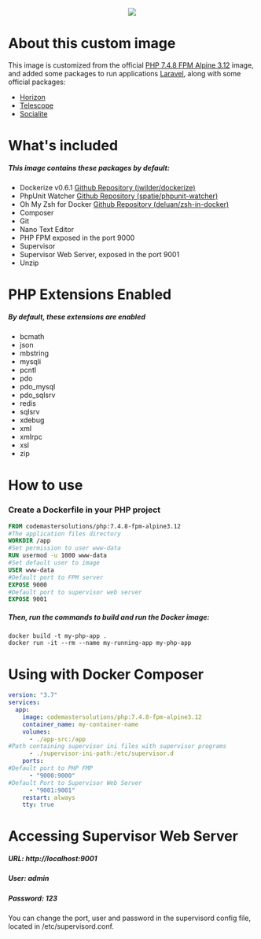 <p align="center">
    <a href="https://codemastersolucoes.com" target="_blank">
        <img data-testid="logo" src="https://cms-public-images.s3.amazonaws.com/logo.png">
    </a>
</p>

# About this custom image

This image is customized from the official [PHP 7.4.8 FPM Alpine 3.12](https://hub.docker.com/_/php) image,
and added some packages to run applications [Laravel](https://laravel.com), along with some official packages:
 - [Horizon](https://laravel.com/docs/7.x/horizon)
 - [Telescope](https://laravel.com/docs/7.x/telescope)
 - [Socialite](https://laravel.com/docs/7.x/socialite)

# What's included

##### This image contains these packages by default:

- Dockerize v0.6.1 [Github Repository (jwilder/dockerize)](https://github.com/jwilder/dockerize)
- PhpUnit Watcher [Github Repository (spatie/phpunit-watcher)](https://github.com/spatie/phpunit-watcher)
- Oh My Zsh for Docker [Github Repository (deluan/zsh-in-docker)](https://github.com/deluan/zsh-in-docker)
- Composer
- Git
- Nano Text Editor
- PHP FPM exposed in the port 9000
- Supervisor
- Supervisor Web Server, exposed in the port 9001
- Unzip

# PHP Extensions Enabled

##### By default, these extensions are enabled

- bcmath
- json
- mbstring
- mysqli
- pcntl
- pdo
- pdo_mysql
- pdo_sqlsrv
- redis
- sqlsrv
- xdebug
- xml
- xmlrpc
- xsl
- zip

# How to use

### Create a Dockerfile in your PHP project

```dockerfile
FROM codemastersolutions/php:7.4.8-fpm-alpine3.12
#The application files directory
WORKDIR /app
#Set permission to user www-data
RUN usermod -u 1000 www-data
#Set default user to image
USER www-data
#Default port to FPM server
EXPOSE 9000
#Default port to supervisor web server
EXPOSE 9001
```

##### Then, run the commands to build and run the Docker image:

```shell script
docker build -t my-php-app .
docker run -it --rm --name my-running-app my-php-app
```

# Using with Docker Composer

```yaml
version: "3.7"
services:
  app:
    image: codemastersolutions/php:7.4.8-fpm-alpine3.12
    container_name: my-container-name
    volumes:
      - ./app-src:/app
#Path containing supervisor ini files with supervisor programs
      - ./supervisor-ini-path:/etc/supervisor.d
    ports:
#Default port to PHP FMP
      - "9000:9000"
#Default Port to Supervisor Web Server
      - "9001:9001"
    restart: always
    tty: true
```

# Accessing Supervisor Web Server

##### URL: http://localhost:9001
##### User: admin
##### Password: 123

You can change the port, user and password in the supervisord config file, located in /etc/supervisord.conf.
